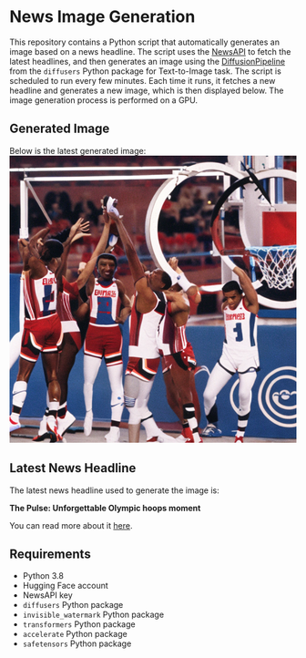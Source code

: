 # News Image Generation
This repository contains a Python script that automatically generates an image based on a news headline. The script uses the [NewsAPI](https://newsapi.org/) to fetch the latest headlines, and then generates an image using the [DiffusionPipeline](https://github.com/huggingface/diffusers) from the `diffusers` Python package for Text-to-Image task.
The script is scheduled to run every few minutes. Each time it runs, it fetches a new headline and generates a new image, which is then displayed below. The image generation process is performed on a GPU.

## Generated Image
Below is the latest generated image:
![Generated Image](image.png)

## Latest News Headline
The latest news headline used to generate the image is:

**The Pulse: Unforgettable Olympic hoops moment**

You can read more about it [here](https://news.google.com/rss/articles/CBMitwFBVV95cUxQcVl0MWdhZnZoSlNONFVpOFZDVDA5QVNHWHZBLW9yd1djdEhGSG9nS0t1X01lODZrQTBwRGZrdnNkR081RWJuZXU2cUFVN2h4MjMzcnFwVUhoUFU2cFgxekY3cUt2dkJUeWpuVlRpRnpHaEhMTTRWbndwLWFJeXNEcmJfVGo2U1NXaG5IeHlmOGN1bmNMaFNVTXJzQk5HMWNJTm55NTFVU1V5aUNjNk1OV0tqX0o1S0E?oc=5).

## Requirements
- Python 3.8
- Hugging Face account
- NewsAPI key
- `diffusers` Python package
- `invisible_watermark` Python package
- `transformers` Python package
- `accelerate` Python package
- `safetensors` Python package
